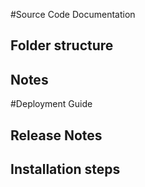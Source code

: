 #Source Code Documentation
## Folder structure
## Notes
 
#Deployment Guide
## Release Notes
## Installation steps
